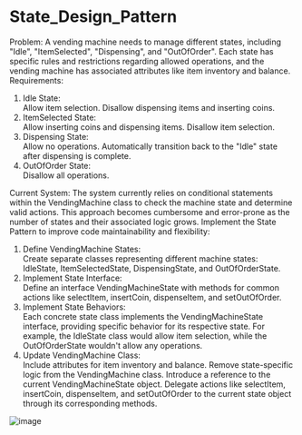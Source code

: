 # State_Design_Pattern

Problem:
A vending machine needs to manage different states, including "Idle", "ItemSelected", "Dispensing", and "OutOfOrder". Each state has specific rules and restrictions regarding allowed operations, and the vending machine has associated attributes like item inventory and balance.
Requirements:
1. Idle State:  <br>
  Allow item selection.
  Disallow dispensing items and inserting coins. 
2. ItemSelected State:  <br>
  Allow inserting coins and dispensing items.
  Disallow item selection.
3. Dispensing State:  <br>
Allow no operations.
  Automatically transition back to the "Idle" state after dispensing is complete.
4. OutOfOrder State:  <br>
  Disallow all operations.

Current System: The system currently relies on conditional statements within the VendingMachine class to check the machine state and determine valid actions. This approach becomes cumbersome and error-prone as the number of states and their associated logic grows.
Implement the State Pattern to improve code maintainability and flexibility:
1. Define VendingMachine States:  <br>
  Create separate classes representing different machine states: IdleState, ItemSelectedState, DispensingState, and OutOfOrderState.
2. Implement State Interface:  <br>
  Define an interface VendingMachineState with methods for common actions like selectItem, insertCoin, dispenseItem, and setOutOfOrder.
3. Implement State Behaviors:  <br>
  Each concrete state class implements the VendingMachineState interface, providing specific behavior for its respective state. For example, the IdleState class would allow   item selection, while the OutOfOrderState wouldn't allow any operations.
4. Update VendingMachine Class:  <br>
  Include attributes for item inventory and balance.
  Remove state-specific logic from the VendingMachine class.
  Introduce a reference to the current VendingMachineState object.
  Delegate actions like selectItem, insertCoin, dispenseItem, and setOutOfOrder to the current state object through its corresponding methods.

![image](https://github.com/user-attachments/assets/d02b0724-1568-4012-b38b-7cea9170f11a) 

